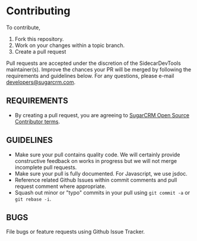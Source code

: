 # Contributing

To contribute,

1. Fork this repository.
1. Work on your changes within a topic branch.
1. Create a pull request

Pull requests are accepted under the discretion of the SidecarDevTools maintainer(s). Improve the chances your PR will be merged by following the requirements and guidelines below. For any questions, please e-mail developers@sugarcrm.com.

## REQUIREMENTS

* By creating a pull request, you are agreeing to [SugarCRM Open Source Contributor terms](CONTRIBUTOR_TERMS.md).

## GUIDELINES

* Make sure your pull contains quality code. We will certainly provide constructive feedback on works in progress but we will not merge incomplete pull requests.
* Make sure your pull is fully documented. For Javascript, we use jsdoc.
* Reference related Github Issues within commit comments and pull request comment where appropriate.
* Squash out minor or "typo" commits in your pull using `git commit -a` or `git rebase -i`.

## BUGS

File bugs or feature requests using Github Issue Tracker.
